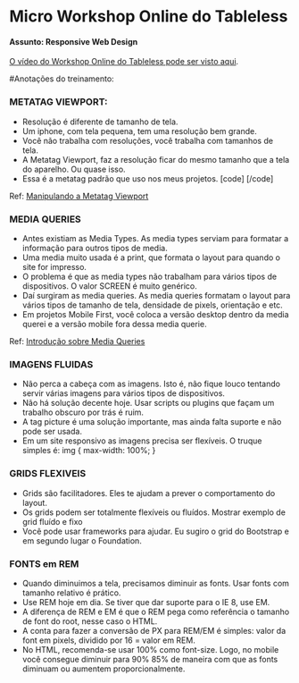 Micro Workshop Online do Tableless
===================
#### Assunto: Responsive Web Design
[O vídeo do Workshop Online do Tableless pode ser visto aqui](https://www.eventials.com/tableless/live-coding-implementando-um-site-responsivo/).

#Anotações do treinamento:

### METATAG VIEWPORT:
- Resolução é diferente de tamanho de tela.
- Um iphone, com tela pequena, tem uma resolução bem grande.
- Você não trabalha com resoluções, você trabalha com tamanhos de tela.
- A Metatag Viewport, faz a resolução ficar do mesmo tamanho que a tela do aparelho. Ou quase isso.
- Essa é a metatag padrão que uso nos meus projetos.
[code]
	<meta name="viewport" content="width=device-width, initial-scale=1, user-scalable=no">
[/code]

Ref: [Manipulando a Metatag Viewport](http://tableless.com.br/manipulando-metatag-viewport/)

### MEDIA QUERIES
- Antes existiam as Media Types. As media types serviam para formatar a informação para outros tipos de media.
- Uma media muito usada é a print, que formata o layout para quando o site for impresso.
- O problema é que as media types não trabalham para vários tipos de dispositivos. O valor SCREEN é muito genérico.
- Daí surgiram as media queries. As media queries formatam o layout para vários tipos de tamanho de tela, densidade de pixels, orientação e etc.
- Em projetos Mobile First, você coloca a versão desktop dentro da media querei e a versão mobile fora dessa media querie.

Ref: [Introdução sobre Media Queries](http://tableless.com.br/introducao-sobre-media-queries/)

### IMAGENS FLUIDAS
- Não perca a cabeça com as imagens. Isto é, não fique louco tentando servir várias imagens para vários tipos de dispositivos.
- Não há solução decente hoje. Usar scripts ou plugins que façam um trabalho obscuro por trás é ruim.
- A tag picture é uma solução importante, mas ainda falta suporte e não pode ser usada.
- Em um site responsivo as imagens precisa ser flexíveis. O truque simples é:
img {
  max-width: 100%;
}

### GRIDS FLEXIVEIS
- Grids são facilitadores. Eles te ajudam a prever o comportamento do layout.
- Os grids podem ser totalmente flexíveis ou fluídos.
Mostrar exemplo de grid fluído e fixo
- Você pode usar frameworks para ajudar. Eu sugiro o grid do Bootstrap e em segundo lugar o Foundation.

### FONTS em REM
- Quando diminuimos a tela, precisamos diminuir as fonts. Usar fonts com tamanho relativo é prático.
- Use REM hoje em dia. Se tiver que dar suporte para o IE 8, use EM.
- A diferença de REM e EM é que o REM pega como referência o tamanho de font do root, nesse caso o HTML.
- A conta para fazer a conversão de PX para REM/EM é simples: valor da font em pixels, dividido por 16 = valor em REM.
- No HTML, recomenda-se usar 100% como font-size. Logo, no mobile você consegue diminuir para 90% 85% de maneira com que as fonts diminuam ou aumentem proporcionalmente.



